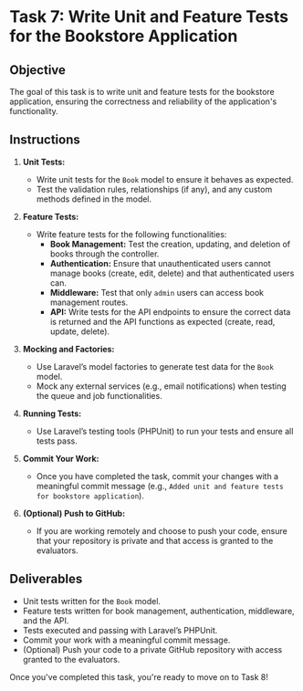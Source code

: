 # Task 7: Write Unit and Feature Tests for the Bookstore Application

## Objective

The goal of this task is to write unit and feature tests for the bookstore application, ensuring the correctness and reliability of the application's functionality.

## Instructions

1. **Unit Tests:**
   - Write unit tests for the `Book` model to ensure it behaves as expected.
   - Test the validation rules, relationships (if any), and any custom methods defined in the model.

2. **Feature Tests:**
   - Write feature tests for the following functionalities:
     - **Book Management:** Test the creation, updating, and deletion of books through the controller.
     - **Authentication:** Ensure that unauthenticated users cannot manage books (create, edit, delete) and that authenticated users can.
     - **Middleware:** Test that only `admin` users can access book management routes.
     - **API:** Write tests for the API endpoints to ensure the correct data is returned and the API functions as expected (create, read, update, delete).

3. **Mocking and Factories:**
   - Use Laravel’s model factories to generate test data for the `Book` model.
   - Mock any external services (e.g., email notifications) when testing the queue and job functionalities.

4. **Running Tests:**
   - Use Laravel’s testing tools (PHPUnit) to run your tests and ensure all tests pass.

5. **Commit Your Work:**
   - Once you have completed the task, commit your changes with a meaningful commit message (e.g., `Added unit and feature tests for bookstore application`).

6. **(Optional) Push to GitHub:**
   - If you are working remotely and choose to push your code, ensure that your repository is private and that access is granted to the evaluators.

## Deliverables

- Unit tests written for the `Book` model.
- Feature tests written for book management, authentication, middleware, and the API.
- Tests executed and passing with Laravel’s PHPUnit.
- Commit your work with a meaningful commit message.
- (Optional) Push your code to a private GitHub repository with access granted to the evaluators.

Once you've completed this task, you're ready to move on to Task 8!
